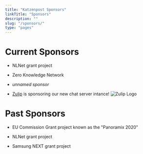 ```yaml
---
title: "Katzenpost Sponsors"
linkTitle: "Sponsors"
description: ""
slug: "/sponsors/"
type: "pages"
---
```


# Current Sponsors

* NLNet grant project

* Zero Knowledge Network

* *unnamed sponsor*

* [Zulip](https://zulip.com/) is sponsoring our new chat server intance!
![Zulip Logo](/images/zulip-icon-circle.svg)


# Past Sponsors

* EU Commission Grant project known as the "Panoramix 2020"

* NLNet grant project

* Samsung NEXT grant project
